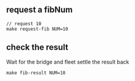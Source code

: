 
## request a fibNum
```
// request 10
make request-fib NUM=10
```

## check the result
Wait for the bridge and fleet settle the result back
```
make fib-result NUM=10
```
